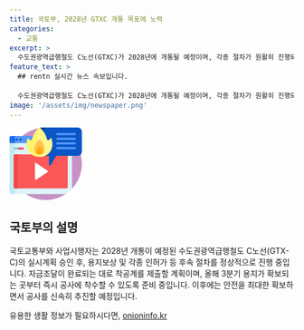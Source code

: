 ```yaml
---
title: 국토부, 2028년 GTXC 개통 목표에 노력
categories:
  - 교통
excerpt: >
  수도권광역급행철도 C노선(GTXC)가 2028년에 개통될 예정이며, 각종 절차가 원활히 진행되고 있습니다. 사업시행자는 자금 조달을 완료하면 공사를 시작할 계획이며, 안전을 최우선으로 삼아 신속히 추진할 예정입니다. 국토교통부 수도권광역급행철도과로 문의 바랍니다. (0442013983) [자료출처=정책브리핑 www.korea.kr]
feature_text: >
  ## rentn 실시간 뉴스 속보입니다.

  수도권광역급행철도 C노선(GTXC)가 2028년에 개통될 예정이며, 각종 절차가 원활히 진행되고 있습니다. 사업시행자는 자금 조달을 완료하면 공사를 시작할 계획이며, 안전을 최우선으로 삼아 신속히 추진할 예정입니다. 국토교통부 수도권광역급행철도과로 문의 바랍니다. (0442013983) [자료출처=정책브리핑 www.korea.kr]
image: '/assets/img/newspaper.png'
---
```


<p><img src="/assets/img/news.png" alt="rentncar 속보" /></p>

<h2>국토부의 설명</h2>

<p>국토교통부와 사업시행자는 2028년 개통이 예정된 수도권광역급행철도 C노선(GTX-C)의 실시계획 승인 후, 용지보상 및 각종 인허가 등 후속 절차를 정상적으로 진행 중입니다. 자금조달이 완료되는 대로 착공계를 제출할 계획이며, 올해 3분기 용지가 확보되는 곳부터 즉시 공사에 착수할 수 있도록 준비 중입니다. 이후에는 안전을 최대한 확보하면서 공사를 신속히 추진할 예정입니다.</p>

<p data-ke-size="size16"></p>
유용한 생활 정보가 필요하시다면, <a href="https://onioninfo.kr" rel="dofollow">onioninfo.kr</a>


